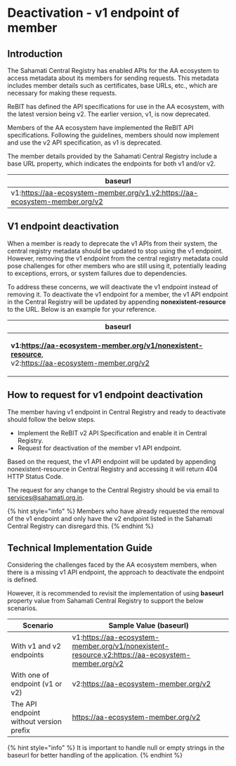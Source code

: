# Deactivation - v1 endpoint of member

## Introduction

The Sahamati Central Registry has enabled APIs for the AA ecosystem to access metadata about its members for sending requests. This metadata includes member details such as certificates, base URLs, etc., which are necessary for making these requests.

ReBIT has defined the API specifications for use in the AA ecosystem, with the latest version being v2. The earlier version, v1, is now deprecated.

Members of the AA ecosystem have implemented the ReBIT API specifications. Following the guidelines, members should now implement and use the v2 API specification, as v1 is deprecated.

The member details provided by the Sahamati Central Registry include a base URL property, which indicates the endpoints for both v1 and/or v2.

| baseurl                                                                     |
| --------------------------------------------------------------------------- |
| v1:https://aa-ecosystem-member.org/v1,v2:https://aa-ecosystem-member.org/v2 |

## V1 endpoint deactivation

When a member is ready to deprecate the v1 APIs from their system, the central registry metadata should be updated to stop using the v1 endpoint. However, removing the v1 endpoint from the central registry metadata could pose challenges for other members who are still using it, potentially leading to exceptions, errors, or system failures due to dependencies.

To address these concerns, we will deactivate the v1 endpoint instead of removing it. To deactivate the v1 endpoint for a member, the v1 API endpoint in the Central Registry will be updated by appending **nonexistent-resource** to the URL. Below is an example for your reference.

| baseurl                                                                                                                      |
| ---------------------------------------------------------------------------------------------------------------------------- |
| <p><strong>v1:https://aa-ecosystem-member.org/v1/nonexistent-resource</strong>,<br>v2:https://aa-ecosystem-member.org/v2</p> |

## How to request for v1 endpoint deactivation

The member having v1 endpoint in Central Registry and ready to deactivate should follow the below steps.

* Implement the ReBIT v2 API Specification and enable it in Central Registry.
* Request for deactivation of the member v1 API endpoint.

Based on the request, the v1 API endpoint will be updated by appending nonexistent-resource in Central Registry and accessing it will return 404 HTTP Status Code.

The request for any change to the Central Registry should be via email to [services@sahamati.org.in](mailto:services@sahamati.org.in).

{% hint style="info" %}
Members who have already requested the removal of the v1 endpoint and only have the v2 endpoint listed in the Sahamati Central Registry can disregard this.
{% endhint %}

## Technical Implementation Guide

Considering the challenges faced by the AA ecosystem members, when there is a missing v1 API endpoint, the approach to deactivate the endpoint is defined.

However, it is recommended to revisit the implementation of using **baseurl** property value from Sahamati Central Registry to support the below scenarios.

| Scenario                                | Sample Value (baseurl)                                                                           |
| --------------------------------------- | ------------------------------------------------------------------------------------------------ |
| With v1 and v2 endpoints                | v1:https://aa-ecosystem-member.org/v1/nonexistent-resource,v2:https://aa-ecosystem-member.org/v2 |
| With one of endpoint (v1 or v2)         | v2:https://aa-ecosystem-member.org/v2                                                            |
| The API endpoint without version prefix | https://aa-ecosystem-member.org/v2                                                               |

{% hint style="info" %}
It is important to handle null or empty strings in the baseurl for better handling of the application.
{% endhint %}
